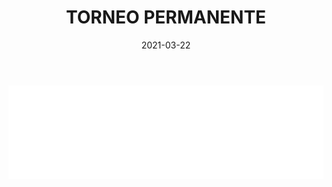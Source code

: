 ﻿---
layout: torneo
title:  "TORNEO PERMANENTE"
date:   2021-03-22
---
<script>
  function resizeIframe(obj) {
    obj.style.height = obj.contentWindow.document.documentElement.scrollHeight + 'px';
  }
</script>
<iframe src="Grp1-Rd9.html" style="
    display: block;
    width: 100%;
    border: none;" frameborder="0" scrolling="no" onload="resizeIframe(this)"></iframe>